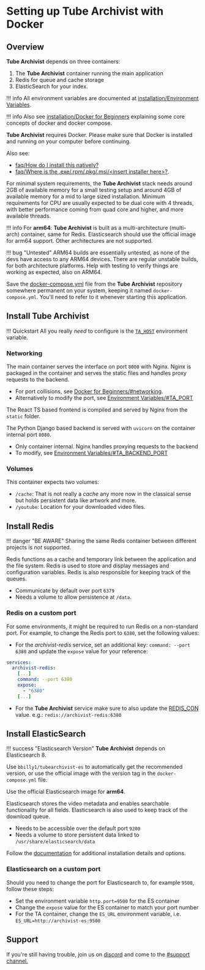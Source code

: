# Setting up Tube Archivist with Docker  

## Overview  

**Tube Archivist** depends on three containers:

1. The **Tube Archivist** container running the main application
2. Redis for queue and cache storage
3. ElasticSearch for your index.

!!! info
    All environment variables are documented at [installation/Environment Variables](env-vars.md).

!!! info
    Also see [installation/Docker for Beginners](docker-for-beginners.md) explaining some core concepts of docker and docker compose.

**Tube Archivist** requires Docker. Please make sure that Docker is installed and running on your computer before continuing.  

Also see:  

- [faq/How do I install this natively?](../faq.md#how-do-i-install-this-natively)
- [faq/Where is the .exe/.rpm/.pkg/.msi/&lt;insert installer here&gt;?](../faq.md#where-is-the-exerpmpkgmsiinsert-installer-here).

For minimal system requirements, the **Tube Archivist** stack needs around 2GB of available memory for a small testing setup and around 4GB of available memory for a mid to large sized installation. Minimum requirements for CPU are usually expected to be dual core with 4 threads, with better performance coming from quad core and higher, and more available threads.

!!! info
    For **arm64**: **Tube Archivist** is built as a multi-architecture (multi-arch) container, same for Redis. Elasticsearch should use the official image for arm64 support. Other architectures are not supported.

!!! bug "Untested"
    ARM64 builds are essentially untested, as none of the devs have access to any ARM64 devices. There are regular unstable builds, for both architecture platforms. Help with testing to verify things are working as expected, also on ARM64.


Save the [docker-compose.yml](https://github.com/tubearchivist/tubearchivist/blob/master/docker-compose.yml) file from the **Tube Archivist** repository somewhere permanent on your system, keeping it named `docker-compose.yml`. You'll need to refer to it whenever starting this application.

## Install **Tube Archivist**

!!! Quickstart
    All you really _need_ to configure is the [`TA_HOST`](env-vars.md#ta_host) environment variable.

### Networking
The main container serves the interface on port `8000` with Nginx. Nginx is packaged in the container and serves the static files and handles proxy requests to the backend.

- For port collisions, see [Docker for Beginners/#networking](docker-for-beginners.md#networking).
- Alternatively to modify the port, see [Environment Variables/#TA_PORT](env-vars.md#ta_port)

The React TS based frontend is compiled and served by Nginx from the `static` folder.

The Python Django based backend is served with `uvicorn` on the container internal port `8080`.

- Only container internal. Nginx handles proxying requests to the backend
- To modify, see [Environment Variables/#TA_BACKEND_PORT](env-vars.md#ta_backend_port)

### Volumes
This container expects two volumes:

- `/cache`: That is not really a _cache_ any more now in the classical sense but holds persistent data like artwork and more.
- `/youtube`: Location for your downloaded video files.

## Install **Redis**

!!! danger "BE AWARE"
    Sharing the same Redis container between different projects is _not_ supported.

Redis functions as a cache and temporary link between the application and the file system. Redis is used to store and display messages and configuration variables. Redis is also responsible for keeping track of the queues.

  - Communicate by default over port `6379`
  - Needs a volume to allow persistence at `/data`.

### Redis on a custom port
For some environments, it might be required to run Redis on a non-standard port. For example, to change the Redis port to `6380`, set the following values:  

- For the *archivist-redis* service, set an additional key: `command: --port 6380` and update the `expose` value for your reference:
```yml
services:
  archivist-redis:
    [...]
    command: --port 6380
    expose:
      - "6380"
    [...]
```

- For the **Tube Archivist** service make sure to also update the [REDIS_CON](env-vars/#redis_con) value. e.g.: `redis://archivist-redis:6380`

## Install **ElasticSearch**
!!! success "Elasticsearch Version"
    **Tube Archivist** depends on Elasticsearch 8. 

Use `bbilly1/tubearchivist-es` to automatically get the recommended version, or use the official image with the version tag in the `docker-compose.yml` file.

Use the official Elasticsearch image for **arm64**.

Elasticsearch stores the video metadata and enables searchable functionality for all fields. Elasticsearch is also used to keep track of the download queue.

  - Needs to be accessible over the default port `9200`
  - Needs a volume to store persistent data linked to `/usr/share/elasticsearch/data`

Follow the [documentation](https://www.elastic.co/guide/en/elasticsearch/reference/current/docker.html) for additional installation details and options.

### Elasticsearch on a custom port
Should you need to change the port for Elasticsearch to, for example `9500`, follow these steps:

  - Set the environment variable `http.port=9500` for the ES container
  - Change the `expose` value for the ES container to match your port number
  - For the TA container, change the `ES_URL` environment variable, i.e. `ES_URL=http://archivist-es:9500`  

## Support

If you're still having trouble, join us on [discord](https://www.tubearchivist.com/discord) and come to the [#support channel.](https://discord.com/channels/920056098122248193/1006394050217246772)
